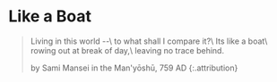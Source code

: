 
# Like a Boat

> Living in this world --\\
> to what shall I compare it?\\
> Its like a boat\\
> rowing out at break of day,\\
> leaving no trace behind.
>
> by Sami Mansei in the Man'yōshū, 759 AD
> {:.attribution}

